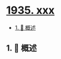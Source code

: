 # [1935. xxx](https://github.com/Tdahuyou/TNotes.leetcode/tree/main/notes/1935.%20xxx)

<!-- region:toc -->

- [1. 📝 概述](#1--概述)

<!-- endregion:toc -->

## 1. 📝 概述
